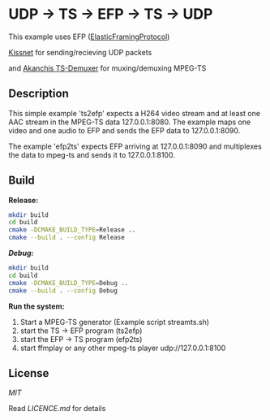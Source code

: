 
# UDP -> TS -> EFP -> TS -> UDP

This example uses EFP ([ElasticFramingProtocol](https://github.com/Unit-X/efp)) 

[Kissnet](https://github.com/Ybalrid/kissnet) for sending/recieving UDP packets

and [Akanchis TS-Demuxer](https://github.com/andersc/mpegts) for muxing/demuxing MPEG-TS

## Description

This simple example 'ts2efp' expects a H264 video stream and at least one AAC stream in the MPEG-TS data 127.0.0.1:8080. The example maps one video and one audio to EFP and sends the EFP data to 127.0.0.1:8090.

The example 'efp2ts' expects EFP arriving at 127.0.0.1:8090 and multiplexes the data to mpeg-ts and sends it to 127.0.0.1:8100.

## Build


**Release:**

```sh
mkdir build
cd build
cmake -DCMAKE_BUILD_TYPE=Release ..
cmake --build . --config Release
```

***Debug:***

```sh
mkdir build
cd build
cmake -DCMAKE_BUILD_TYPE=Debug ..
cmake --build . --config Debug
```

**Run the system:**

1. Start a MPEG-TS generator (Example script streamts.sh)
2. start the TS -> EFP program (ts2efp)
3. start the EFP -> TS program (efp2ts)
4. start ffmplay or any other mpeg-ts player udp://127.0.0.1:8100


## License

*MIT*

Read *LICENCE.md* for details


 